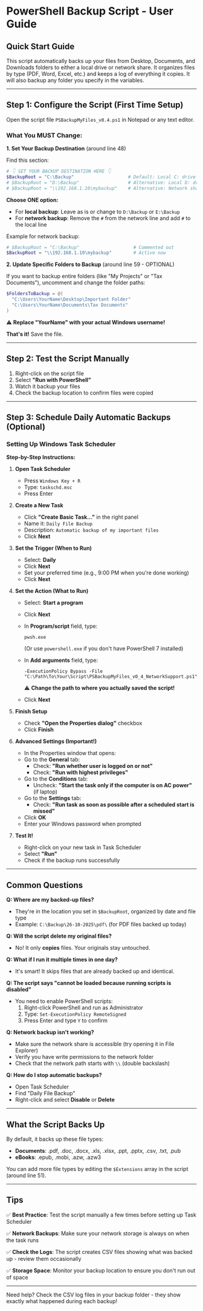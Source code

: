 # PowerShell Backup Script - User Guide

## Quick Start Guide

This script automatically backs up your files from Desktop, Documents, and Downloads folders to either a local drive or network share. It organizes files by type (PDF, Word, Excel, etc.) and keeps a log of everything it copies.
It will also backup any folder you specify in the variables.

---

## Step 1: Configure the Script (First Time Setup)

Open the script file `PSBackupMyFiles_v0.4.ps1` in Notepad or any text editor.

### What You MUST Change:

**1. Set Your Backup Destination** (around line 48)

Find this section:
```powershell
# 👇 SET YOUR BACKUP DESTINATION HERE 👇
$BackupRoot = "C:\Backup"                    # Default: Local C: drive
# $BackupRoot = "D:\Backup"                  # Alternative: Local D: drive
# $BackupRoot = "\\192.168.1.10\mybackup"    # Alternative: Network share by IP
```

**Choose ONE option:**
- For **local backup**: Leave as is or change to `D:\Backup` or `E:\Backup`
- For **network backup**: Remove the `#` from the network line and add `#` to the local line

Example for network backup:
```powershell
# $BackupRoot = "C:\Backup"                    # Commented out
$BackupRoot = "\\192.168.1.10\mybackup"        # Active now
```

**2. Update Specific Folders to Backup** (around line 59 - OPTIONAL)

If you want to backup entire folders (like "My Projects" or "Tax Documents"), uncomment and change the folder paths:

```powershell
$FoldersToBackup = @(
  "C:\Users\YourName\Desktop\Important Folder"
  "C:\Users\YourName\Documents\Tax Documents"
)
```

⚠️ **Replace "YourName" with your actual Windows username!**

**That's it!** Save the file.

---

## Step 2: Test the Script Manually

1. Right-click on the script file
2. Select **"Run with PowerShell"**
3. Watch it backup your files
4. Check the backup location to confirm files were copied

---

## Step 3: Schedule Daily Automatic Backups (Optional)

### Setting Up Windows Task Scheduler

**Step-by-Step Instructions:**

1. **Open Task Scheduler**
   - Press `Windows Key + R`
   - Type: `taskschd.msc`
   - Press Enter

2. **Create a New Task**
   - Click **"Create Basic Task..."** in the right panel
   - Name it: `Daily File Backup`
   - Description: `Automatic backup of my important files`
   - Click **Next**

3. **Set the Trigger (When to Run)**
   - Select: **Daily**
   - Click **Next**
   - Set your preferred time (e.g., 9:00 PM when you're done working)
   - Click **Next**

4. **Set the Action (What to Run)**
   - Select: **Start a program**
   - Click **Next**
   - In **Program/script** field, type:
     ```
     pwsh.exe
     ```
     (Or use `powershell.exe` if you don't have PowerShell 7 installed)
   
   - In **Add arguments** field, type:
     ```
     -ExecutionPolicy Bypass -File "C:\Path\To\Your\Script\PSBackupMyFiles_v0_4_NetworkSupport.ps1"
     ```
     ⚠️ **Change the path to where you actually saved the script!**

   - Click **Next**

5. **Finish Setup**
   - Check **"Open the Properties dialog"** checkbox
   - Click **Finish**

6. **Advanced Settings (Important!)**
   - In the Properties window that opens:
   - Go to the **General** tab:
     - Check: **"Run whether user is logged on or not"**
     - Check: **"Run with highest privileges"**
   - Go to the **Conditions** tab:
     - Uncheck: **"Start the task only if the computer is on AC power"** (if laptop)
   - Go to the **Settings** tab:
     - Check: **"Run task as soon as possible after a scheduled start is missed"**
   - Click **OK**
   - Enter your Windows password when prompted

7. **Test It!**
   - Right-click on your new task in Task Scheduler
   - Select **"Run"**
   - Check if the backup runs successfully

---

## Common Questions

**Q: Where are my backed-up files?**
- They're in the location you set in `$BackupRoot`, organized by date and file type
- Example: `C:\Backup\26-10-2025\pdf\` (for PDF files backed up today)

**Q: Will the script delete my original files?**
- No! It only **copies** files. Your originals stay untouched.

**Q: What if I run it multiple times in one day?**
- It's smart! It skips files that are already backed up and identical.

**Q: The script says "cannot be loaded because running scripts is disabled"**
- You need to enable PowerShell scripts:
  1. Right-click PowerShell and run as Administrator
  2. Type: `Set-ExecutionPolicy RemoteSigned`
  3. Press Enter and type `Y` to confirm

**Q: Network backup isn't working?**
- Make sure the network share is accessible (try opening it in File Explorer)
- Verify you have write permissions to the network folder
- Check that the network path starts with `\\` (double backslash)

**Q: How do I stop automatic backups?**
- Open Task Scheduler
- Find "Daily File Backup"
- Right-click and select **Disable** or **Delete**

---

## What the Script Backs Up

By default, it backs up these file types:
- **Documents**: .pdf, .doc, .docx, .xls, .xlsx, .ppt, .pptx, .csv, .txt, .pub
- **eBooks**: .epub, .mobi, .azw, .azw3

You can add more file types by editing the `$Extensions` array in the script (around line 51).

---

## Tips

✅ **Best Practice**: Test the script manually a few times before setting up Task Scheduler

✅ **Network Backups**: Make sure your network storage is always on when the task runs

✅ **Check the Logs**: The script creates CSV files showing what was backed up - review them occasionally

✅ **Storage Space**: Monitor your backup location to ensure you don't run out of space

---

Need help? Check the CSV log files in your backup folder - they show exactly what happened during each backup!
